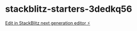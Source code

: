 # stackblitz-starters-3dedkq56

[Edit in StackBlitz next generation editor ⚡️](https://stackblitz.com/~/github.com/S1D0R-10/stackblitz-starters-3dedkq56)